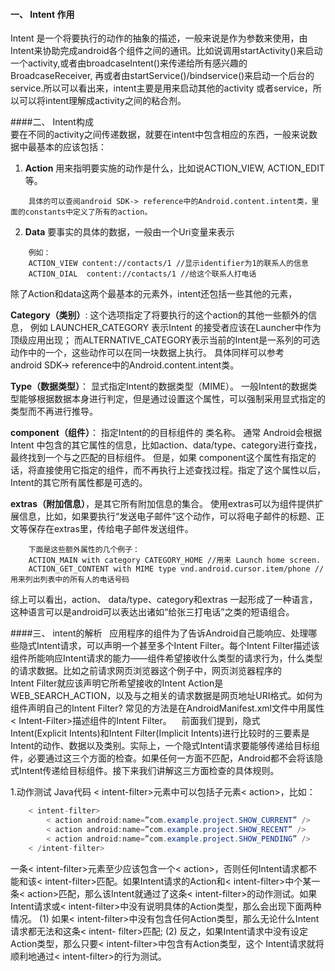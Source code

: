 #### 一、 Intent 作用
Intent 是一个将要执行的动作的抽象的描述，一般来说是作为参数来使用，由Intent来协助完成android各个组件之间的通讯。比如说调用startActivity()来启动一个activity,或者由broadcaseIntent()来传递给所有感兴趣的BroadcaseReceiver, 再或者由startService()/bindservice()来启动一个后台的service.所以可以看出来，intent主要是用来启动其他的activity 或者service，所以可以将intent理解成activity之间的粘合剂。

####二、 Intent构成  
要在不同的activity之间传递数据，就要在intent中包含相应的东西，一般来说数据中最基本的应该包括： 

1. __Action__ 用来指明要实施的动作是什么，比如说ACTION_VIEW, ACTION_EDIT等。
~~~
    具体的可以查阅android SDK-> reference中的Android.content.intent类，里面的constants中定义了所有的action。
~~~
2. __Data__ 要事实的具体的数据，一般由一个Uri变量来表示    
~~~
    例如：   
    ACTION_VIEW content://contacts/1 //显示identifier为1的联系人的信息    
    ACTION_DIAL  content://contacts/1 //给这个联系人打电话
~~~
除了Action和data这两个最基本的元素外，intent还包括一些其他的元素，

__Category（类别）__: 这个选项指定了将要执行的这个action的其他一些额外的信息，
例如 LAUNCHER_CATEGORY 表示Intent 的接受者应该在Launcher中作为顶级应用出现；
而ALTERNATIVE_CATEGORY表示当前的Intent是一系列的可选动作中的一个，这些动作可以在同一块数据上执行。
具体同样可以参考android SDK-> reference中的Android.content.intent类。

__Type（数据类型）__： 显式指定Intent的数据类型（MIME）。
一般Intent的数据类型能够根据数据本身进行判定，但是通过设置这个属性，可以强制采用显式指定的类型而不再进行推导。

__component（组件）__： 指定Intent的的目标组件的 类名称。
通常 Android会根据Intent 中包含的其它属性的信息，比如action、data/type、category进行查找，最终找到一个与之匹配的目标组件。
但是，如果 component这个属性有指定的话，将直接使用它指定的组件，而不再执行上述查找过程。指定了这个属性以后，Intent的其它所有属性都是可选的。

__extras（附加信息）__，是其它所有附加信息的集合。
使用extras可以为组件提供扩展信息，比如，如果要执行“发送电子邮件”这个动作，可以将电子邮件的标题、正文等保存在extras里，传给电子邮件发送组件。    

~~~
    下面是这些额外属性的几个例子：   
    ACTION_MAIN with category CATEGORY_HOME //用来 Launch home screen.  
    ACTION_GET_CONTENT with MIME type vnd.android.cursor.item/phone //用来列出列表中的所有人的电话号码   
~~~

综上可以看出，action、 data/type、category和extras 一起形成了一种语言，这种语言可以是android可以表达出诸如“给张三打电话”之类的短语组合。

####三、 intent的解析  
应用程序的组件为了告诉Android自己能响应、处理哪些隐式Intent请求，可以声明一个甚至多个Intent Filter。每个Intent Filter描述该组件所能响应Intent请求的能力——组件希望接收什么类型的请求行为，什么类型的请求数据。比如之前请求网页浏览器这个例子中，网页浏览器程序的Intent Filter就应该声明它所希望接收的Intent Action是WEB_SEARCH_ACTION，以及与之相关的请求数据是网页地址URI格式。如何为组件声明自己的Intent Filter? 常见的方法是在AndroidManifest.xml文件中用属性< Intent-Filter>描述组件的Intent Filter。 
  前面我们提到，隐式Intent(Explicit Intents)和Intent Filter(Implicit Intents)进行比较时的三要素是Intent的动作、数据以及类别。实际上，一个隐式Intent请求要能够传递给目标组件，必要通过这三个方面的检查。如果任何一方面不匹配，Android都不会将该隐式Intent传递给目标组件。接下来我们讲解这三方面检查的具体规则。
  
  1.动作测试
  Java代码   < intent-filter>元素中可以包括子元素< action>，比如：

~~~~java
    < intent-filter> 
        < action android:name=”com.example.project.SHOW_CURRENT” />
        < action android:name=”com.example.project.SHOW_RECENT” />
        < action android:name=”com.example.project.SHOW_PENDING” />  
    < /intent-filter>
~~~~
  
  一条< intent-filter>元素至少应该包含一个< action>，否则任何Intent请求都不能和该< intent-filter>匹配。如果Intent请求的Action和< intent-filter>中个某一条< action>匹配，那么该Intent就通过了这条< intent-filter>的动作测试。如果Intent请求或< intent-filter>中没有说明具体的Action类型，那么会出现下面两种情况。   (1) 如果< intent-filter>中没有包含任何Action类型，那么无论什么Intent请求都无法和这条< intent- filter>匹配;   (2) 反之，如果Intent请求中没有设定Action类型，那么只要< intent-filter>中包含有Action类型，这个 Intent请求就将顺利地通过< intent-filter>的行为测试。
